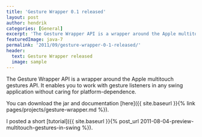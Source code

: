 ```yaml
---
title: 'Gesture Wrapper 0.1 released'
layout: post
author: hendrik
categories: [General]
excerpt: 'The Gesture Wrapper API is a wrapper around the Apple multitouch gestures API. It enables you to work with gesture listeners in any swing application without caring for platform-dependence.'
featuredImage: java-7
permalink: '2011/09/gesture-wrapper-0-1-released/'
header:
  text: Gesture Wrapper released
  image: sample
---
```

The Gesture Wrapper API is a wrapper around the Apple multitouch gestures API. It enables you to work with gesture listeners in any swing application without caring for platform-dependence.

You can download the jar and documentation [here]({{ site.baseurl }}{% link pages/projects/gesture-wrapper.md %}).

I posted a short [tutorial]({{ site.baseurl }}{% post_url 2011-08-04-preview-multitouch-gestures-in-swing %}).
